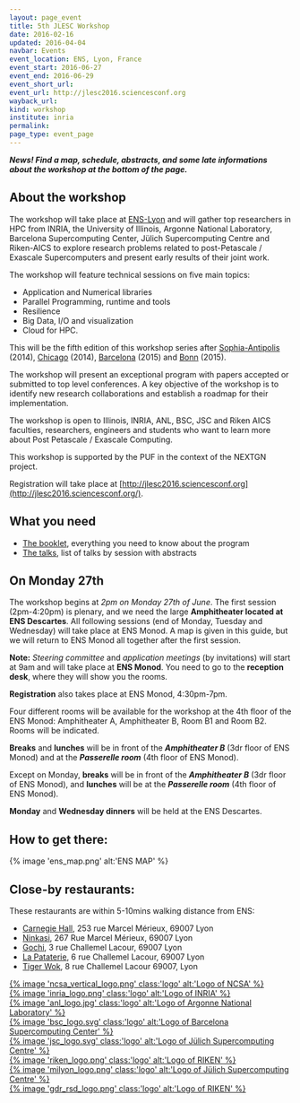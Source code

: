 ```yaml
---
layout: page_event
title: 5th JLESC Workshop
date: 2016-02-16
updated: 2016-04-04
navbar: Events
event_location: ENS, Lyon, France
event_start: 2016-06-27
event_end: 2016-06-29
event_short_url:
event_url: http://jlesc2016.sciencesconf.org
wayback_url:
kind: workshop
institute: inria
permalink:
page_type: event_page
---
```


**_News! Find a map, schedule, abstracts, and some late informations about the workshop at the bottom of the page._**

## About the workshop

The workshop will take place at [ENS-Lyon](http://www.ens-lyon.fr/en/english-ens-de-lyon-269761.kjsp) and will gather top researchers in HPC from INRIA,
the University of Illinois, Argonne National Laboratory, Barcelona Supercomputing Center,
Jülich Supercomputing Centre and Riken-AICS to explore research problems related to
post-Petascale / Exascale Supercomputers and present early results of their joint work.

The workshop will feature technical sessions on five main topics:

  * Application and Numerical libraries
  * Parallel Programming, runtime and tools
  * Resilience
  * Big Data, I/O and visualization
  * Cloud for HPC.

This will be the fifth edition of this workshop series after [Sophia-Antipolis](http://jointlab-pc.ncsa.illinois.edu/events/workshop11/index.html) (2014), [Chicago](http://publish.illinois.edu/jointlab-esc/2cd-jlesc-workshop-nov-24-26-chicago/) (2014), [Barcelona](http://publish.illinois.edu/jointlab-esc/3rd-jlesc-workshop-june-29-july-1-barcelona/) (2015) and [Bonn](http://www.fz-juelich.de/ias/jsc/EN/Expertise/Workshops/Conferences/JLESC-4/_node.html) (2015).

The workshop will present an exceptional program with papers accepted or submitted to top level conferences. A key objective of the workshop is to identify new research collaborations and establish a roadmap for their implementation.

The workshop is open to Illinois, INRIA, ANL, BSC, JSC and Riken AICS faculties, researchers,
engineers and students who want to learn more about Post Petascale / Exascale Computing.

This workshop is supported by the PUF in the context of the NEXTGN project.

Registration will take place at [http://jlesc2016.sciencesconf.org](http://jlesc2016.sciencesconf.org/).

## What you need

  * [The booklet](/downloads/booklet.pdf), everything you need to know about the program
  * [The talks](/downloads/talks.pdf), list of talks by session with abstracts

## On Monday 27th

The workshop begins at *2pm on Monday 27th of June*. The first session (2pm-4:20pm) is
plenary, and we need the large **Amphitheater located at ENS Descartes**. All following 
sessions (end of Monday, Tuesday and Wednesday) will take place at ENS Monod. A map 
is given in this guide, but we will return to ENS Monod all together after the first session.

**Note:** _Steering committee_ and _application meetings_ (by invitations) will start at 9am 
and will take place at **ENS Monod**. You need to go to the **reception desk**, where 
they will show you the rooms.

**Registration** also takes place at ENS Monod, 4:30pm-7pm. 

Four different rooms will be available for the workshop at the 4th floor of the ENS Monod: 
Amphitheater A, Amphitheater B, Room B1 and Room B2. Rooms will be indicated.

**Breaks** and **lunches** will be in front of the **_Amphitheater B_** (3dr floor of ENS Monod) and at the
**_Passerelle room_** (4th floor of ENS Monod).

Except on Monday, **breaks** will be in front of the **_Amphitheater B_** (3dr floor of ENS Monod), and 
**lunches** will be at the **_Passerelle room_** (4th floor of ENS Monod).

**Monday** and **Wednesday dinners** will be held at the ENS Descartes.

## How to get there:

{% image 'ens_map.png' alt:'ENS MAP' %}

## Close-by restaurants:

These restaurants are within 5-10mins walking distance from ENS:

  * [Carnegie Hall](http://www.carnegie-hall-69.com), 253 rue Marcel Mérieux, 69007 Lyon
  * [Ninkasi](http://www.ninkasi.fr/en/locations/gerland.html), 267 Rue Marcel Mérieux, 69007 Lyon
  * [Gochi](http://www.gochi.fr/gochi-gerland/), 3 rue Challemel Lacour, 69007 Lyon
  * [La Pataterie](http://www.lapataterie-gerland.fr/), 6 rue Challemel Lacour, 69007 Lyon
  * [Tiger Wok](http://www.tigerwok.fr/en/), 8 rue Challemel Lacour 69007, Lyon


<div id="institutes" class="card-columns">
  <div class="card">
    <a href="{{ site.baseurl }}/about/partners#partner-uiuc-ncsa">
      {% image 'ncsa_vertical_logo.png' class:'logo' alt:'Logo of NCSA' %}
    </a>
  </div>

  <div class="card">
    <a href="{{ site.baseurl }}/about/partners#partner-inria">
      {% image 'inria_logo.png' class:'logo' alt:'Logo of INRIA' %}
    </a>
  </div>

  <div class="card">
    <a href="{{ site.baseurl }}/about/partners#partner-anl">
      {% image 'anl_logo.jpg' class:'logo' alt:'Logo of Argonne National Laboratory' %}
    </a>
  </div>

  <div class="card">
    <a href="{{ site.baseurl }}/about/partners#partner-bsc">
      {% image 'bsc_logo.svg' class:'logo' alt:'Logo of Barcelona Supercomputing Center' %}
    </a>
  </div>

  <div class="card">
    <a href="{{ site.baseurl }}/about/partners#partner-jsc">
      {% image 'jsc_logo.svg' class:'logo' alt:'Logo of Jülich Supercomputing Centre' %}
    </a>
  </div>

  <div class="card">
    <a href="{{ site.baseurl }}/about/partners#partner-riken">
      {% image 'riken_logo.png' class:'logo' alt:'Logo of RIKEN' %}
    </a>
  </div>

  <div class="card">
    <a href="{{ site.baseurl }}/about/partners#partner-jsc">
      {% image 'milyon_logo.png' class:'logo' alt:'Logo of Jülich Supercomputing Centre' %}
    </a>
  </div>

  <div class="card">
    <a href="{{ site.baseurl }}/about/partners#partner-riken">
      {% image 'gdr_rsd_logo.png' class:'logo' alt:'Logo of RIKEN' %}
    </a>
  </div>
</div>